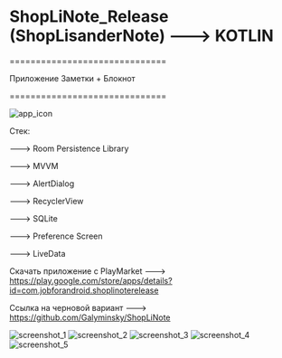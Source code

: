 # ShopLiNote_Release (ShopLisanderNote) ---> KOTLIN 

==============================  

Приложение Заметки + Блокнот  

==============================  

![app_icon](https://user-images.githubusercontent.com/82653197/201367611-765d0489-9cb6-4ab0-a127-7d7ef7a565fc.png)


Стек:  

---> Room Persistence Library  

---> MVVM  

---> AlertDialog  

---> RecyclerView  

---> SQLite  

---> Preference Screen  

---> LiveData  

Скачать приложение с PlayMarket ---> https://play.google.com/store/apps/details?id=com.jobforandroid.shoplinoterelease

Ссылка на черновой вариант ---> https://github.com/Galyminsky/ShopLiNote


![screenshot_1](https://user-images.githubusercontent.com/82653197/194040770-5c8b60c7-831e-4f9c-90e1-5169a278cd11.png)
![screenshot_2](https://user-images.githubusercontent.com/82653197/194040780-49eb7d45-b33a-43ff-9386-27d1d1518346.png)
![screenshot_3](https://user-images.githubusercontent.com/82653197/194040783-44809fb1-4e77-4da2-a204-4b106ea858f8.png)
![screenshot_4](https://user-images.githubusercontent.com/82653197/194040785-931d0c6e-e007-4a73-b8ca-18671d86e194.png)
![screenshot_5](https://user-images.githubusercontent.com/82653197/194040789-7d207a2c-d40f-4620-91b5-d65e92739807.png)
